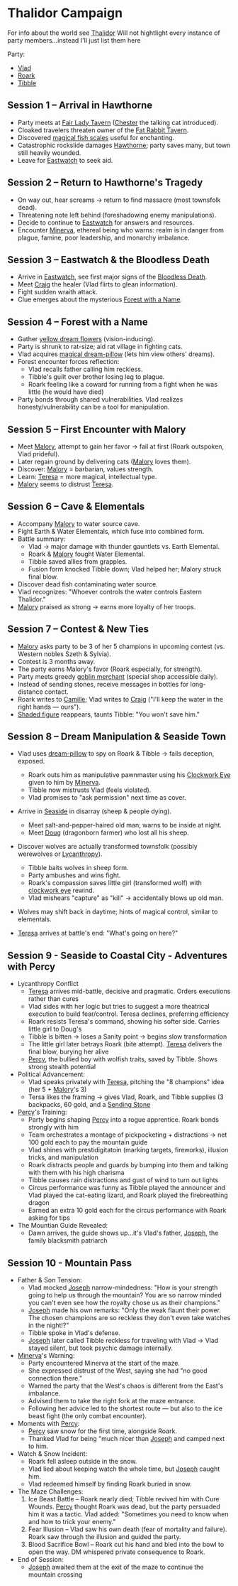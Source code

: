 # Thalidor Campaign

For info about the world see [Thalidor](./Government/README.md)
Will not hightlight every instance of party members...instead I'll just list them here

Party:
* [Vlad](../Build.md)
* [Roark](./Characters/Roark.md)
* [Tibble](./Characters//Tibble.md)

## Session 1 – Arrival in Hawthorne
* Party meets at [Fair Lady Tavern](./Geography/Hawthorne.md#fair-lady-tavern) ([Chester](./Characters/Chester.md) the talking cat introduced).
* Cloaked travelers threaten owner of the [Fat Rabbit Tavern](./Geography/Hawthorne.md#fat-rabbit-tavern).
* Discovered [magical fish scales](./Items.md#fish-scales) useful for enchanting.
* Catastrophic rockslide damages [Hawthorne](./Geography/Hawthorne.md); party saves many, but town still heavily wounded.
* Leave for [Eastwatch](./Geography/Eastwatch.md) to seek aid.

## Session 2 – Return to Hawthorne's Tragedy
* On way out, hear screams → return to find massacre (most townsfolk dead).
* Threatening note left behind (foreshadowing enemy manipulations).
* Decide to continue to [Eastwatch](./Geography/Eastwatch.md) for answers and resources.
* Encounter [Minerva](./Characters/Minerva.md), ethereal being who warns: realm is in danger from plague, famine, poor leadership, and monarchy imbalance.

## Session 3 – Eastwatch & the Bloodless Death
* Arrive in [Eastwatch](./Geography/Eastwatch.md), see first major signs of the [Bloodless Death](./Conditions.md#the-bloodless-death).
* Meet [Craig](./Characters/Craig.md) the healer (Vlad flirts to glean information).
* Fight sudden wraith attack.
* Clue emerges about the mysterious [Forest with a Name](./Geography/Forest%20with%20a%20Name.md).

## Session 4 – Forest with a Name
* Gather [yellow dream flowers](./Items.md#yellow-dream-flowers) (vision-inducing).
* Party is shrunk to rat-size; aid rat village in fighting cats.
* Vlad acquires [magical dream-pillow](./Items.md#blue-starry-book) (lets him view others' dreams).
* Forest encounter forces reflection:
    - Vlad recalls father calling him reckless.
    - Tibble's guilt over brother losing leg to plague.
    - Roark feeling like a coward for running from a fight when he was little (he would have died)
* Party bonds through shared vulnerabilities. Vlad realizes honesty/vulnerability can be a tool for manipulation.

## Session 5 – First Encounter with Malory
* Meet [Malory](./Characters/Malory.md), attempt to gain her favor → fail at first (Roark outspoken, Vlad prideful).
* Later regain ground by delivering cats ([Malory](./Characters/Malory.md) loves them).
* Discover: [Malory](./Characters/Malory.md) = barbarian, values strength.
* Learn: [Teresa](./Characters/Teresa.md) = more magical, intellectual type.
* [Malory](./Characters/Malory.md) seems to distrust [Teresa](./Characters/Teresa.md).

## Session 6 – Cave & Elementals
* Accompany [Malory](./Characters/Malory.md) to water source cave.
* Fight Earth & Water Elementals, which fuse into combined form.
* Battle summary:
    - Vlad → major damage with thunder gauntlets vs. Earth Elemental.
    - Roark & [Malory](./Characters/Malory.md) fought Water Elemental.
    - Tibble saved allies from grapples.
    - Fusion form knocked Tibble down; Vlad helped her; Malory struck final blow.
* Discover dead fish contaminating water source.
* Vlad recognizes: "Whoever controls the water controls Eastern Thalidor."
* [Malory](./Characters/Malory.md) praised as strong → earns more loyalty of her troops.

## Session 7 – Contest & New Ties
* [Malory](./Characters/Malory.md) asks party to be 3 of her 5 champions in upcoming contest (vs. Western nobles Szeth & Sylvia).
* Contest is 3 months away.
* The party earns Malory's favor (Roark especially, for strength).
* Party meets greedy [goblin merchant](./Characters/Goblin%20Merchant.md) (special shop accessible daily).
* Instead of sending stones, receive messages in bottles for long-distance contact.
* Roark writes to [Camille](./Characters/Camille.md); Vlad writes to [Craig](./Characters/Craig.md) ("I'll keep the water in the right hands — ours").
* [Shaded figure](./Characters/Unknown.md) reappears, taunts Tibble: "You won't save him."

## Session 8 – Dream Manipulation & Seaside Town
* Vlad uses [dream-pillow](./Items.md#blue-starry-book) to spy on Roark & Tibble → fails deception, exposed.
    - Roark outs him as manipulative pawnmaster using his [Clockwork Eye](./Items.md#clockwork-eye) given to him by [Minerva](./Characters/Minerva.md).
    - Tibble now mistrusts Vlad (feels violated).
    - Vlad promises to "ask permission" next time as cover.
* Arrive in [Seaside](./Geography/Seaside.md) in disarray (sheep & people dying).
    - Meet salt-and-pepper-haired old man; warns to be inside at night.
    - Meet [Doug](./Characters/Doug.md) (dragonborn farmer) who lost all his sheep.
* Discover wolves are actually transformed townsfolk (possibly werewolves or [Lycanthropy](./Conditions.md#lycanthropy)).
    - Tibble baits wolves in sheep form.
    - Party ambushes and wins fight.
    - Roark's compassion saves little girl (transformed wolf) with [clockwork eye](./Items.md#clockwork-eye) rewind.
    - Vlad mishears "capture" as "kill" → accidentally blows up old man.
* Wolves may shift back in daytime; hints of magical control, similar to elementals.

* [Teresa](./Characters/Teresa.md) arrives at battle's end: "What's going on here?"

## Session 9 - Seaside to Coastal City - Adventures with Percy
* Lycanthropy Conflict
    - [Teresa](./Characters/Teresa.md) arrives mid-battle, decisive and pragmatic. Orders executions rather than cures
    - Vlad sides with her logic but tries to suggest a more theatrical execution to build fear/control. Teresa declines, preferring efficiency
    - Roark resists Teresa's command, showing his softer side. Carries little girl to Doug's
    - Tibble is bitten -> loses a Sanity point -> begins slow transformation
    - The little girl later betrays Roark (bite attempt). [Teresa](./Characters/Teresa.md) delivers the final blow, burying her alive
    - [Percy](./Characters/Percy.md), the bullied boy with wolfish traits, saved by Tibble. Shows strong stealth potential
* Political Advancement:
    - Vlad speaks privately with [Teresa](./Characters/Teresa.md), pitching the "8 champions" idea (her 5 + [Malory](./Characters/Malory.md)'s 3)
    - Tersa likes the framing -> gives Vlad, Roark, and Tibble supplies (3 backpacks, 60 gold, and a [Sending Stone](./Items.md#sending-stone)
* [Percy](./Characters/Percy.md)'s Training:
    - Party begins shaping [Percy](./Characters/Percy.md) into a rogue apprentice. Roark bonds strongly with him
    - Team orchestrates a montage of pickpocketing + distractions -> net 100 gold each to pay the mountain guide
    - Vlad shines with prestidigitatoin (marking targets, fireworks), illusion tricks, and manipulation
    - Roark distracts people and guards by bumping into them and talking with them with his high charisma
    - Tibble causes rain distractions and gust of wind to turn out lights
    - Circus performance was funny as Tibble played the announcer and Vlad played the cat-eating lizard, and Roark played the firebreathing dragon
    - Earned an extra 10 gold each for the circus performance with Roark asking for tips
* The Mountian Guide Revealed:
    - Dawn arrives, the guide shows up...it's Vlad's father, [Joseph](./Characters//Joseph.md), the family blacksmith patriarch
 
## Session 10 - Mountain Pass

* Father & Son Tension:
    - Vlad mocked [Joseph](./Characters/Joseph.md) narrow-mindedness: "How is your strength going to help us through the mountain? You are so narrow minded you can't even see how the royalty chose us as their champions."
    - [Joseph](./Characters/Joseph.md) made his own remarks: "Only the weak flaunt their power. The chosen champions are so reckless they don't even take watches in the night!?"
    - Tibble spoke in Vlad's defense.
    - [Joseph](./Characters/Joseph.md) later called Tibble reckless for traveling with Vlad → Vlad stayed silent, but took psychic damage internally.
* [Minerva](./Characters/Minerva.md)'s Warning:
    - Party encountered Minerva at the start of the maze.
    - She expressed distrust of the West, saying she had "no good connection there."
    - Warned the party that the West's chaos is different from the East's imbalance.
    - Advised them to take the right fork at the maze entrance.
    - Following her advice led to the shortest route — but also to the ice beast fight (the only combat encounter).
* Moments with [Percy](./Characters/Percy.md):
    - [Percy](./Characters/Percy.md) saw snow for the first time, alongside Roark.
    - Thanked Vlad for being "much nicer than [Joseph](./Characters/Joseph.md) and camped next to him.
* Watch & Snow Incident:
    - Roark fell asleep outside in the snow.
    - Vlad lied about keeping watch the whole time, but [Joseph](./Characters/Joseph.md) caught him.
    - Vlad redeemed himself by finding Roark buried in snow.
* The Maze Challenges:
    1. Ice Beast Battle – Roark nearly died; Tibble revived him with Cure Wounds. [Percy](./Characters/Percy.md) thought Roark was dead, but the party persuaded him it was a tactic. Vlad added: "Sometimes you need to know when and how to trick your enemy."
    2. Fear Illusion – Vlad saw his own death (fear of mortality and failure). Roark saw through the illusion and guided the party.
    3. Blood Sacrifice Bowl – Roark cut his hand and bled into the bowl to open the way. DM whispered private consequence to Roark.
* End of Session:
    - [Joseph](./Characters/Joseph.md) awaited them at the exit of the maze to continue the mountain crossing